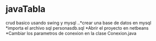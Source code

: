 javaTabla
=========

crud basico usando swing y mysql
..*crear una base de datos en mysql
*importa el archivo sql personasdb.sql
*Abrir el proyecto en netbeans
*Cambiar los parametros de conexion en la clase Conexion.java
